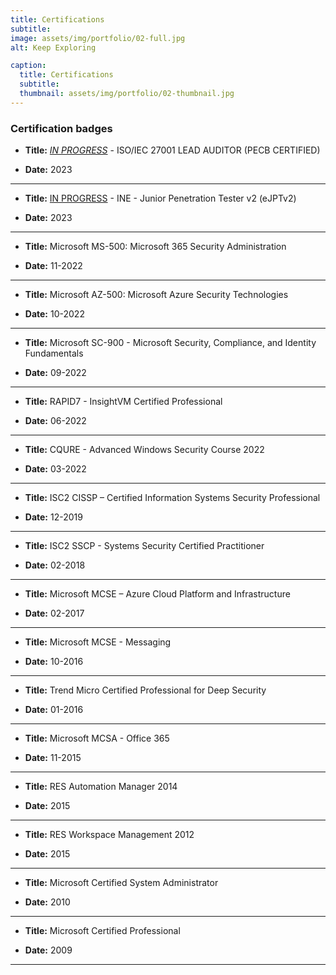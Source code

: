 ```yaml
---
title: Certifications
subtitle: 
image: assets/img/portfolio/02-full.jpg
alt: Keep Exploring

caption:
  title: Certifications
  subtitle: 
  thumbnail: assets/img/portfolio/02-thumbnail.jpg
---
```










### Certification badges


- **Title:** *<u>IN PROGRESS</u>* - ISO/IEC 27001 LEAD AUDITOR (PECB CERTIFIED)

- **Date:** 2023

------
-  **Title:** <u>IN PROGRESS</u> - INE - Junior Penetration Tester v2 (eJPTv2)

- **Date:** 2023

------

- **Title:** Microsoft MS-500: Microsoft 365 Security Administration

- **Date:** 11-2022

------

- **Title:** Microsoft AZ-500: Microsoft Azure Security Technologies

- **Date:** 10-2022

------

- **Title:** Microsoft SC-900 - Microsoft Security, Compliance, and Identity Fundamentals

- **Date:** 09-2022

------

- **Title:** RAPID7 - InsightVM Certified Professional

- **Date:** 06-2022

------

- **Title:** CQURE - Advanced Windows Security Course 2022

- **Date:** 03-2022

------

- **Title:** ISC2 CISSP – Certified Information Systems Security Professional

- **Date:** 12-2019

------

- **Title:**  ISC2 SSCP - Systems Security Certified Practitioner

- **Date:** 02-2018

------

- **Title:** Microsoft MCSE – Azure Cloud Platform and Infrastructure

- **Date:** 02-2017

------

- **Title:**  Microsoft MCSE - Messaging

- **Date:** 10-2016


------

- **Title:** Trend Micro Certified Professional for Deep Security

- **Date:** 01-2016

------

- **Title:** Microsoft MCSA - Office 365

- **Date:** 11-2015

------

- **Title:** RES Automation Manager 2014

- **Date:** 2015

------

- **Title:** RES Workspace Management 2012

- **Date:** 2015

------

- **Title:** Microsoft Certified System Administrator

- **Date:** 2010

------

- **Title:** Microsoft Certified Professional

- **Date:** 2009

------

